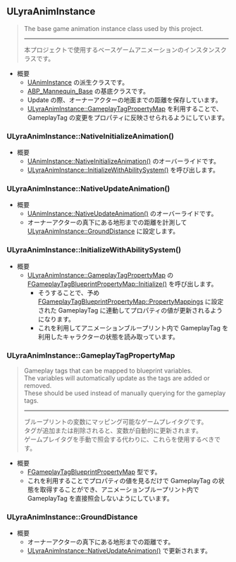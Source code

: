 ## ULyraAnimInstance

> The base game animation instance class used by this project.
> 
> ----
> 本プロジェクトで使用するベースゲームアニメーションのインスタンスクラスです。

* 概要
	* [UAnimInstance] の派生クラスです。
	* [ABP_Mannequin_Base] の基底クラスです。
	* Update の際、オーナーアクターの地面までの距離を保存しています。
	* [ULyraAnimInstance::GameplayTagPropertyMap] を利用することで、 GameplayTag の変更をプロパティに反映させられるようにしています。


### ULyraAnimInstance::NativeInitializeAnimation()

* 概要
	* [UAnimInstance::NativeInitializeAnimation()] のオーバーライドです。
	* [ULyraAnimInstance::InitializeWithAbilitySystem()] を呼び出します。


### ULyraAnimInstance::NativeUpdateAnimation()

* 概要
	* [UAnimInstance::NativeUpdateAnimation()] のオーバーライドです。
	* オーナーアクターの真下にある地形までの距離を計測して [ULyraAnimInstance::GroundDistance] に設定します。


### ULyraAnimInstance::InitializeWithAbilitySystem()

* 概要
	* [ULyraAnimInstance::GameplayTagPropertyMap] の [FGameplayTagBlueprintPropertyMap::Initialize()] を呼び出します。
		* そうすることで、予め [FGameplayTagBlueprintPropertyMap::PropertyMappings] に設定された GameplayTag に連動してプロパティの値が更新されるようになります。
		* これを利用してアニメーションブループリント内で GameplayTag を利用したキャラクターの状態を読み取っています。

### ULyraAnimInstance::GameplayTagPropertyMap

> Gameplay tags that can be mapped to blueprint variables.  
> The variables will automatically update as the tags are added or removed.  
> These should be used instead of manually querying for the gameplay tags.  
> 
> ----
> ブループリントの変数にマッピング可能なゲームプレイタグです。  
> タグが追加または削除されると、変数が自動的に更新されます。  
> ゲームプレイタグを手動で照会する代わりに、これらを使用するべきです。

* 概要
	* [FGameplayTagBlueprintPropertyMap] 型です。
	* これを利用することでプロパティの値を見るだけで GameplayTag の状態を取得することができ、アニメーションブループリント内で GameplayTag を直接照会しないようにしています。


### ULyraAnimInstance::GroundDistance

* 概要
	* オーナーアクターの真下にある地形までの距離です。
	* [ULyraAnimInstance::NativeUpdateAnimation()] で更新されます。



<!--- ページ内のリンク --->

<!--- 自前の画像へのリンク --->

<!--- generated --->
[ULyraAnimInstance::NativeUpdateAnimation()]: #ulyraaniminstancenativeupdateanimation
[ULyraAnimInstance::InitializeWithAbilitySystem()]: #ulyraaniminstanceinitializewithabilitysystem
[ULyraAnimInstance::GameplayTagPropertyMap]: #ulyraaniminstancegameplaytagpropertymap
[ULyraAnimInstance::GroundDistance]: #ulyraaniminstancegrounddistance
[ABP_Mannequin_Base]: ../../Lyra/ABP/ABP_Mannequin_Base.md#abpmannequinbase
[UAnimInstance]: ../../UE/Animation/UAnimInstance.md#uaniminstance
[UAnimInstance::NativeInitializeAnimation()]: ../../UE/Animation/UAnimInstance.md#uaniminstancenativeinitializeanimation
[UAnimInstance::NativeUpdateAnimation()]: ../../UE/Animation/UAnimInstance.md#uaniminstancenativeupdateanimation
[FGameplayTagBlueprintPropertyMap]: ../../UE/GameplayAbility/FGameplayTagBlueprintPropertyMap.md#fgameplaytagblueprintpropertymap
[FGameplayTagBlueprintPropertyMap::Initialize()]: ../../UE/GameplayAbility/FGameplayTagBlueprintPropertyMap.md#fgameplaytagblueprintpropertymapinitialize
[FGameplayTagBlueprintPropertyMap::PropertyMappings]: ../../UE/GameplayAbility/FGameplayTagBlueprintPropertyMap.md#fgameplaytagblueprintpropertymappropertymappings
